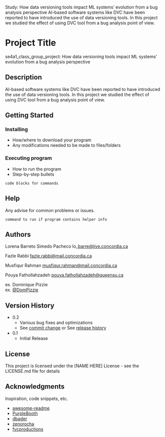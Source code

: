 
Study: How data versioning tools impact ML systems’ evolution from a bug analysis perspective
AI-based software systems like DVC have been reported to have introduced the use of data versioning tools.
In this project we studied the effect of using DVC tool from a bug analysis point of view.


# Project Title
se4a1_class_group_project:
 How data versioning tools impact ML systems’ evolution from a bug analysis perspective

## Description

AI-based software systems like DVC have been reported to have introduced the use of data versioning tools.
In this project we studied the effect of using DVC tool from a bug analysis point of view.

## Getting Started

### Installing

* How/where to download your program
* Any modifications needed to be made to files/folders

### Executing program

* How to run the program
* Step-by-step bullets
```
code blocks for commands
```

## Help

Any advise for common problems or issues.
```
command to run if program contains helper info
```

## Authors
Lorena Barreto Simedo Pacheco
lo\_barre@live.concordia.ca

Fazle Rabbi
fazle.rabbi@mail.concordia.ca

Musfiqur Rahman
musfiqur.rahman@mail.concordia.ca

Pouya Fathollahzadeh
pouya.fathollahzadeh@queensu.ca


ex. Dominique Pizzie  
ex. [@DomPizzie](https://twitter.com/dompizzie)

## Version History

* 0.2
    * Various bug fixes and optimizations
    * See [commit change]() or See [release history]()
* 0.1
    * Initial Release

## License

This project is licensed under the [NAME HERE] License - see the LICENSE.md file for details

## Acknowledgments

Inspiration, code snippets, etc.
* [awesome-readme](https://github.com/matiassingers/awesome-readme)
* [PurpleBooth](https://gist.github.com/PurpleBooth/109311bb0361f32d87a2)
* [dbader](https://github.com/dbader/readme-template)
* [zenorocha](https://gist.github.com/zenorocha/4526327)
* [fvcproductions](https://gist.github.com/fvcproductions/1bfc2d4aecb01a834b46)
